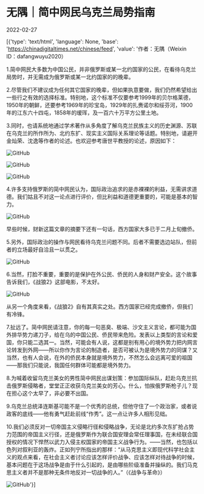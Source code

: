 # 无隅｜简中网民乌克兰局势指南

2022-02-27

[{'type': 'text/html', 'language': None, 'base': 'https://chinadigitaltimes.net/chinese/feed', 'value': '作者：无隅（Weixin ID：dafangwuyu2020）

1.简中网民大多数为中国公民，并非俄罗斯或某一北约国家的公民，在看待乌克兰局势时，并无需成为俄罗斯或某一北约国家的的晚辈。

2.尽管我们不建议成为任何其它国家的晚辈，但如果执意要做，我们仍然希望给出一些行之有效的选择标准。特别地，这个标准不仅要参考1999年的贝尔格莱德，1950年的朝鲜，还要参考1969年的珍宝岛，1929年的扎赉诺尔和绥芬河，1900年的江东六十四屯，1858年的瑷珲，及一百六十万平方公里土地。

3.同时，也请系统地通过学术著作从多角度了解乌克兰民族主义的历史渊源、苏联在乌克兰的所作所为、北约东扩、现实主义国际关系理论等话题。特别地，请避开金灿荣、沈逸等作者的论述。也欢迎参考唐世平教授的论述，原因如下：

![GitHub](https://chinadigitaltimes.net/chinese/files/2022/02/post-677492-621a0a2358a97.)

![GitHub](https://chinadigitaltimes.net/chinese/files/2022/02/post-677492-621a0a236325f.)

![GitHub](https://chinadigitaltimes.net/chinese/files/2022/02/post-677492-621a0a236a3bd.)

4.许多支持俄罗斯的简中网民认为，国际政治追求的是赤裸裸的利益，无需讲求道德。我们姑且不对这一论点进行评价，但比利益和道德更重要的，可能是基本的智力。

![GitHub](https://chinadigitaltimes.net/chinese/files/2022/02/post-677492-621a0a2372f60.png)

早些时候，财新这篇文章的摘要下还有一句话，西方国家大多已于二月上旬撤侨。

5.另外，国际政治的操作与网民看待乌克兰问题不同。后者不需要选边站队，但前者的立场最好自洽且一以贯之。

![GitHub](https://chinadigitaltimes.net/chinese/files/2022/02/post-677492-621a0a2379fa9.png)

6.当然，打脸不重要，重要的是保护在外公民、侨民的人身和财产安全。这个故事告诉我们，《战狼2》这部电影，不太好。

![GitHub](https://chinadigitaltimes.net/chinese/files/2022/02/post-677492-621a0a2381273.png)

从另一个角度来看，《战狼2》自有其真实之处。西方国家已经完成撤侨，但我们有冷锋。

7.扯远了。简中网民请注意，你的每一句恶臭、极端、沙文主义言论，都可能为国外排华势力递刀子，给在乌的中国公民、侨民带来危险。发表以上类型的言论和爱国，你只能二选其一。当然，可能会有人说，这都是别有用心的境外势力把内网言论转发到外网——所以你作为言论的制造者，是否可被认为是境外势力的同谋？又当然，也有人会说，在外的侨民本身就是境外势力，不然怎么会远离可爱的祖国——那我们只能说，我国任何群体可能都是境外势力。

8.为喊着收留乌克兰美女的男性简中网民出谋划策：参加国际纵队，赶赴乌克兰抗击俄罗斯侵略者，堂堂正正收获乌克兰美女的芳心。什么，怕挨俄罗斯枪子儿？现在担心这个太早了，非必要不出国。

9.乌克兰总统泽连斯基可能不是一个优秀的总统，但他守住了一个政治家，或者说政客的底线——他有勇气赶赴前线“作秀”。这一点让许多人相形见绌。

10.我们必须反对一切帝国主义侵略行径和侵略战争，无论是北约多次东扩抢占势力范围的帝国主义行径，还是俄罗斯作为联合国安理会常任理事国，在未经联合国授权的情况下悍然以武力入侵主权国家的帝国主义战争行为。——当然，也包括以色列对叙利亚的轰炸。正如列宁所指出的那样：“从马克思主义即现代科学社会主义的观点来看，在社会主义者讨论应该怎样评价战争、应该怎样对待战争的时候，基本问题在于这场战争是由于什么引起的，是由哪些阶级准备并操纵的。我们马克思主义者并不是那种无条件地反对一切战争的人。”（《战争与革命》）

![GitHub](https://chinadigitaltimes.net/chinese/files/2022/02/post-677492-621a0a2397cd5.png)'}]